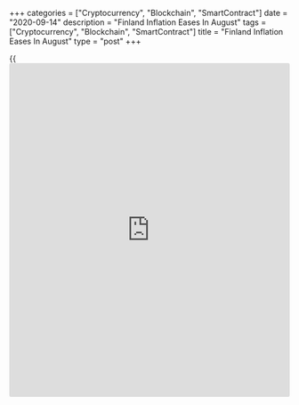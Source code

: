 +++
categories = ["Cryptocurrency", "Blockchain", "SmartContract"]
date = "2020-09-14"
description = "Finland Inflation Eases In August"
tags = ["Cryptocurrency", "Blockchain", "SmartContract"]
title = "Finland Inflation Eases In August"
type = "post"
+++

{{<iframe id="large-banner" src="https://www.bounty.group/#slide=2.0" width="100%" height="600" scrolling="no" style="border: 0px solid rgb(216, 221, 230); border-radius: 3px;">}}

Finland's consumer price inflation eased in August, data from Statistics
Finland showed on Monday.

The consumer price index rose 0.2 percent year-on-year in August, after
a 0.6 percent increase in July.

Prices of cigarettes, refundable prescription medicines, games of chance
and wireless telephone services were higher from a year ago.

However, the increase was curbed most by reductions in prices of hotel
rooms, fuels and international flights, and average interest rate on
housing loans, the statistical office said.

On a month-on-month basis, consumer prices remained unchanged in August,
after a 0.35 percent rise in the previous month.

The EU measure of harmonized index of consumer prices, or HICP, remained
unchanged monthly and rose 0.3 percent from a year ago in August.

Separate data from the statistical office showed that the retail sales
turnover rose by a working day adjusted 1.1 percent annually in July
after 1.6 percent fall in June.

At the same time, the retail sales volume increased 2.8 percent annually
in July.

In [daily](https://www.fintecher.org/2020/03/03/forex-trading-daily-strategy/) consumer goods trade, the working day adjusted turnover
increased 5.2 percent in July and the sales volume rose 2.6 percent from
the corresponding period of the previous year.

For comments and feedback [contact](https://www.playgroundfx.com/contact/): editorial@rtt[news](https://www.letsplayfx.com/blog/forex-news-website/).com

[Economic News][1]

 **What parts of the world are seeing the best (and worst) economic
performances lately? Click[here][2] to check out our [Econ Scorecard][2]
and find out! See up-to-the-moment [ranking](https://www.playgroundfx.com/blog/crypto-exchange-ranking/)s for the best and worst
performers in [GDP][3], [unemployment rate][4], [inflation][5] and much
more.**

   1. www.rtt[news](https://www.letsplayfx.com/blog/forex-news-website/).com/Content/EconomicNews.aspx
   2. www.rtt[news](https://www.letsplayfx.com/blog/forex-news-website/).com/economic-scorecard/world-rank/retail-sales/highest-performance.aspx
   3. www.rtt[news](https://www.letsplayfx.com/blog/forex-news-website/).com/economic-scorecard/world-rank/GDP/highest-performance.aspx
   4. www.rtt[news](https://www.letsplayfx.com/blog/forex-news-website/).com/economic-scorecard/world-rank/unemployment-rate/lowest-performance.aspx
   5. www.rtt[news](https://www.letsplayfx.com/blog/forex-news-website/).com/economic-scorecard/world-rank/CPI/highest-performance.aspx